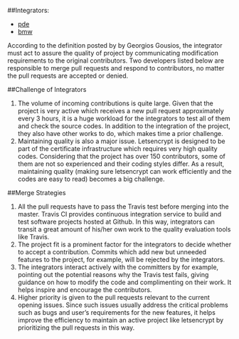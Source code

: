 ##Integrators:
- [pde](https://github.com/letsencrypt/letsencrypt/issues/created_by/pde)
- [bmw](https://github.com/letsencrypt/letsencrypt/pulls/bmw)

According to the definition posted by by Georgios Gousios, the integrator must act to assure the quality of project by communicating modification requirements to the original contributors. Two developers listed below are responsible to merge pull requests and respond to contributors, no matter the pull requests are accepted or denied.


##Challenge of Integrators
1. The volume of incoming contributions is quite large. Given that the project is very active which receives a new pull request approximately every 3 hours, it is a huge workload for the integrators to test all of them and check the source codes. In addition to the integration of the project, they also have other works to do, which makes time a prior challenge.
2. Maintaining quality is also a major issue. Letsencrypt is designed to be part of the certificate infrastructure which requires very high quality codes. Considering that the project has over 150 contributors, some of them are not so experienced and their coding styles differ. As a result, maintaining quality (making sure letsencrypt can work efficiently and the codes are easy to read) becomes a big challenge.

##Merge Strategies
1. All the pull requests have to pass the Travis test before merging into the master. Travis CI provides continuous integration service to build and test software projects hosted at Github. In this way, integrators can transit a great amount of his/her own work to the quality evaluation tools like Travis.
2. The project fit is a prominent factor for the integrators to decide whether to accept a contribution. Commits which add new but unneeded features to the project, for example, will be rejected by the integrators.
3. The integrators interact actively with the committers by for example, pointing out the potential reasons why the Travis test fails, giving guidance on how to modify the code and complimenting on their work. It helps inspire and encourage the contributors.
4. Higher priority is given to the pull requests relevant to the current opening issues. Since such issues usually address the critical problems such as bugs and user’s requirements for the new features, it helps improve the efficiency to maintain an active project like letsencrypt by prioritizing the pull requests in this way.
